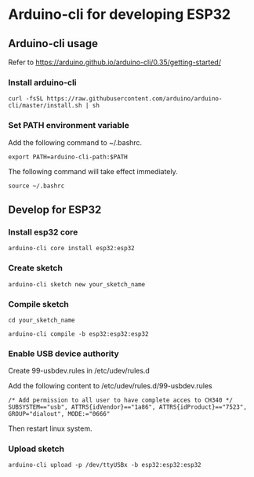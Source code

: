 # Arduino-cli for developing ESP32

## Arduino-cli usage

Refer to https://arduino.github.io/arduino-cli/0.35/getting-started/

### Install arduino-cli

```
curl -fsSL https://raw.githubusercontent.com/arduino/arduino-cli/master/install.sh | sh
```

### Set PATH environment variable

Add the following command to ~/.bashrc.

```
export PATH=arduino-cli-path:$PATH
```

The following command will take effect immediately.

```
source ~/.bashrc
```

## Develop for ESP32

### Install esp32 core

```
arduino-cli core install esp32:esp32
```

### Create sketch

```
arduino-cli sketch new your_sketch_name
```

### Compile sketch

```
cd your_sketch_name

arduino-cli compile -b esp32:esp32:esp32
```

### Enable USB device authority

Create 99-usbdev.rules in /etc/udev/rules.d

Add the following content to /etc/udev/rules.d/99-usbdev.rules

```
/* Add permission to all user to have complete acces to CH340 */
SUBSYSTEM=="usb", ATTRS{idVendor}=="1a86", ATTRS{idProduct}=="7523", GROUP="dialout", MODE:="0666"
```
Then restart linux system.

### Upload sketch

```
arduino-cli upload -p /dev/ttyUSBx -b esp32:esp32:esp32
```
